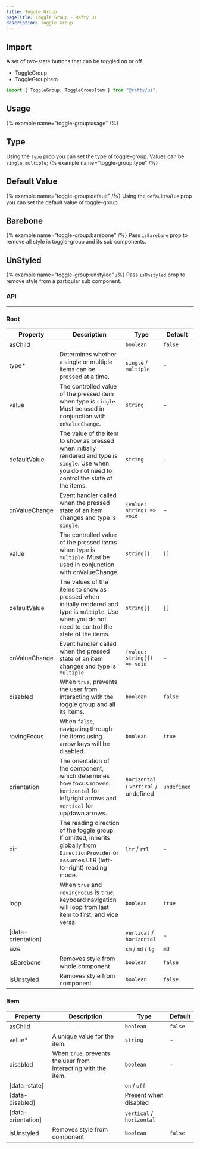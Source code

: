 ```yaml
---
title: Toggle Group
pageTitle: Toggle Group - Rafty UI
description: Toggle Group
---
```


## Import

A set of two-state buttons that can be toggled on or off.

- ToggleGroup
- ToggleGroupItem

```jsx
import { ToggleGroup, ToggleGroupItem } from "@rafty/ui";
```

## Usage

{% example name="toggle-group:usage" /%}

## Type

Using the `type` prop you can set the type of toggle-group. Values can be `single`, `multiple`;
{% example name="toggle-group:type" /%}

## Default Value

{% example name="toggle-group:default" /%}
Using the `defaultValue` prop you can set the default value of toggle-group.

## Barebone

{% example name="toggle-group:barebone" /%}
Pass `isBarebone` prop to remove all style in toggle-group and its sub components.

## UnStyled

{% example name="toggle-group:unstyled" /%}
Pass `isUnstyled` prop to remove style from a particular sub component.

### API

---

### Root

| Property           | Description                                                                                                                                            | Type                                  | Default     |
| ------------------ | ------------------------------------------------------------------------------------------------------------------------------------------------------ | ------------------------------------- | ----------- |
| asChild            |                                                                                                                                                        | `boolean`                             | `false`     |
| type\*             | Determines whether a single or multiple items can be pressed at a time.                                                                                | `single` / `multiple`                 | -           |
| value              | The controlled value of the pressed item when type is `single`. Must be used in conjunction with `onValueChange`.                                      | `string`                              | -           |
| defaultValue       | The value of the item to show as pressed when initially rendered and type is `single`. Use when you do not need to control the state of the items.     | `string`                              | -           |
| onValueChange      | Event handler called when the pressed state of an item changes and type is `single`.                                                                   | `(value: string) => void`             | -           |
| value              | The controlled value of the pressed items when type is `multiple`. Must be used in conjunction with onValueChange.                                     | `string[]`                            | `[]`        |
| defaultValue       | The values of the items to show as pressed when initially rendered and type is `multiple`. Use when you do not need to control the state of the items. | `string[]`                            | `[]`        |
| onValueChange      | Event handler called when the pressed state of an item changes and type is `multiple`                                                                  | `(value: string[]) => void`           | -           |
| disabled           | When `true`, prevents the user from interacting with the toggle group and all its items.                                                               | `boolean`                             | `false`     |
| rovingFocus        | When `false`, navigating through the items using arrow keys will be disabled.                                                                          | `boolean`                             | `true`      |
| orientation        | The orientation of the component, which determines how focus moves: `horizontal` for left/right arrows and `vertical` for up/down arrows.              | `horizontal` / `vertical` / undefined | `undefined` |
| dir                | The reading direction of the toggle group. If omitted, inherits globally from `DirectionProvider` or assumes LTR (left-to-right) reading mode.         | `ltr` / `rtl`                         | -           |
| loop               | When `true` and `rovingFocus` is `true`, keyboard navigation will loop from last item to first, and vice versa.                                        | `boolean`                             | `true`      |
| [data-orientation] |                                                                                                                                                        | `vertical` / `horizontal`             | -           |
| size               |                                                                                                                                                        | `sm` / `md` / `lg`                    | `md`        |
| isBarebone         | Removes style from whole component                                                                                                                     | `boolean`                             | `false`     |
| isUnstyled         | Removes style from component                                                                                                                           | `boolean`                             | `false`     |

### Item

| Property           | Description                                                    | Type                      | Default |
| ------------------ | -------------------------------------------------------------- | ------------------------- | ------- |
| asChild            |                                                                | `boolean`                 | `false` |
| value\*            | A unique value for the item.                                   | `string`                  | -       |
| disabled           | When `true`, prevents the user from interacting with the item. | `boolean`                 | -       |
| [data-state]       |                                                                | `on` / `off`              |         |
| [data-disabled]    |                                                                | Present when disabled     |         |
| [data-orientation] |                                                                | `vertical` / `horizontal` |         |
| isUnstyled         | Removes style from component                                   | `boolean`                 | `false` |
